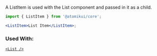 A ListItem is used with the List component and passed in it as a child.

```jsx
import { ListItem } from '@atomikui/core';

<ListItem>List Item</ListItem>;
```

### Used With:

[`<List />`](/styleguide/#/Data%20Display/List)
